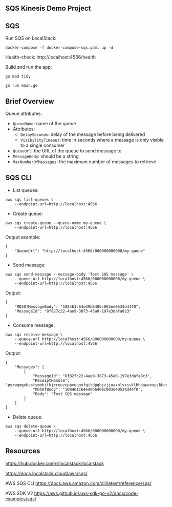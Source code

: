 SQS Kinesis Demo Project
-----

## SQS

Run SQS on LocalStack:
```
docker-compose -f docker-compose-sqs.yaml up -d
```

Health-check:
http://localhost:4566/health

Build and run the app:
```
go mod tidy

go run main.go
```


## Brief Overview

Queue attributes:
+ `QueueName`: name of the queue
+ Attributes:
    - `DelaySeconds`: delay of the message before being delivered
    - `VisibilityTimeout`: time in seconds where a message is only visible to a single consumer
+ `QueueUrl`: the URL of the queue to send message to
+ `MessageBody`: should be a string
+ `MaxNumberOfMessages`: the maximum number of messages to retrieve

## SQS CLI

* List queues:
```
aws sqs list-queues \
    --endpoint-url=http://localhost:4566
```

* Create queue:
```
aws sqs create-queue --queue-name my-queue \
    --endpoint-url=http://localhost:4566
```

Output example:
```
{
    "QueueUrl": "http://localhost:4566/000000000000/my-queue"
}
```

* Send message:
```
aws sqs send-message --message-body 'Test SQS message' \
    --queue-url http://localhost:4566/000000000000/my-queue \
    --endpoint-url=http://localhost:4566
```
Output:
```
{
    "MD5OfMessageBody": "108461c64e49b6406c003ee0534d44f0",
    "MessageId": "8f827c22-4ae9-3873-45a0-197e3dafa8c3"
}
```

* Consume message:
```
aws sqs receive-message \
    --queue-url http://localhost:4566/000000000000/my-queue \
    --endpoint-url=http://localhost:4566
```
Output:
```
{
    "Messages": [
        {
            "MessageId": "8f827c22-4ae9-3873-45a0-197e3dafa8c3",
            "ReceiptHandle": "pyzwqmgxbastsmohifkjrroezeppvuqnxfqitdpqhjzjjoaxnlvxssklhhouwexxpjkbondwqfyafxecyfwdznibltkyrfgkpggskqqoylyjeeqlwtlmmyplbrzcfiqitavbvwiciqxbnwgsxosqdnstwycuxrmuqekniwzsuphrvmvplaydrujha",
            "MD5OfBody": "108461c64e49b6406c003ee0534d44f0",
            "Body": "Test SQS message"
        }
    ]
}
```

* Delete queue:
```
aws sqs delete-queue \
    --queue-url http://localhost:4566/000000000000/my-queue \
    --endpoint-url=http://localhost:4566
```

## Resources

https://hub.docker.com/r/localstack/localstack

https://docs.localstack.cloud/aws/sqs/

AWS SQS CLI
https://docs.aws.amazon.com/cli/latest/reference/sqs/

AWS SDK V2
https://aws.github.io/aws-sdk-go-v2/docs/code-examples/sqs/